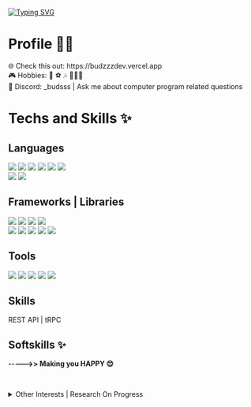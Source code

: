 [![Typing SVG](https://readme-typing-svg.demolab.com/?lines=👋+Hi+There,+I'm+Aldi!;✨A+❤️+Software+Dev+❤️+from+🇮🇩)](https://git.io/typing-svg)
# Profile  👦🏻

 <p>🌐 Check this out: https://budzzzdev.vercel.app<br/>
 🎮 Hobbies: 🎤 ⚽️ 🎶 🧑🏻‍💻<br/>
 💬 Discord: _budsss | Ask me about computer program related questions
 <br/>
 </p>


# Techs and Skills ✨ 

## Languages

<p>
 <img src="https://img.shields.io/badge/HTML-E34F26?style=for-the-badge&logo=html5&logoColor=white" />
 <img src="https://img.shields.io/badge/CSS-1572B6?style=for-the-badge&logo=css3&logoColor=white" />
 <img src="https://shields.io/badge/Typescript-3178C6?logo=Typescript&logoColor=FFF&style=for-the-badge" />
 <img src="https://shields.io/badge/JavaScript-F7DF1E?logo=JavaScript&logoColor=000&style=for-the-badge" />
 <img src="https://img.shields.io/badge/GOLANG-00ADD8?style=for-the-badge&logo=go&logoColor=white" />  
 <img src="https://img.shields.io/badge/Python-3776AB?style=for-the-badge&logo=python&logoColor=white" />
<br/>
 <img src="https://img.shields.io/badge/SQL-4169E1?style=for-the-badge&logo=postgresql&logoColor=white" />
 <img src="https://img.shields.io/badge/NOSQL-47A248?style=for-the-badge&logo=mongodb&logoColor=white" />
</p>

## Frameworks | Libraries

<p> 
 <img src="https://img.shields.io/badge/NODE_JS-339933?style=for-the-badge&logo=nodedotjs&logoColor=white" />
 <img src="https://img.shields.io/badge/DENO-70FFAF?style=for-the-badge&logo=deno&logoColor=black" /> 
 <img src="https://img.shields.io/badge/GO_GIN_|_FIBER-000000?style=for-the-badge&logo=gin&logoColor=008ECF" />
 <img src="https://img.shields.io/badge/EXPRESS_JS-000000?style=for-the-badge&logo=express&logoColor=white" />
<br/>
 <img src="https://img.shields.io/badge/next.js-000000?style=for-the-badge&logo=nextdotjs&logoColor=white" />
 <img src="https://img.shields.io/badge/React-20232A?style=for-the-badge&logo=react&logoColor=61DAFB" />
  <img src="https://img.shields.io/badge/React_Native-20232A?style=for-the-badge&logo=react&logoColor=61DAFB" />
  <img src="https://img.shields.io/badge/Tailwind_CSS-38B2AC?style=for-the-badge&logo=tailwind-css&logoColor=white" />
  <img src="https://img.shields.io/badge/Shadcn-000000?style=for-the-badge&logo=shadcnui&logoColor=white" />
</p>

## Tools
<p>
 <img src="https://img.shields.io/badge/Git-F05032?style=for-the-badge&logo=git&logoColor=white" />
 <img src="https://img.shields.io/badge/Docker-2496ED?style=for-the-badge&logo=docker&logoColor=white" />
 <img src="https://img.shields.io/badge/Vercel-000000?style=for-the-badge&logo=vercel&logoColor=white" /> 
 <img src="https://img.shields.io/badge/Google_cloud-4285F4?style=flat-square&logo=googlecloud&logoColor=white" />
 <img src="https://img.shields.io/badge/AWS-00C7B7?style=for-the-badge&logo=amazonwebservices&logoColor=white" />
</p>

## Skills
<p>REST API | tRPC</p>
<p></p>

## Softskills ✨ 
<p><b>----->> Making you HAPPY 😊</b><p>
<br/>

<details>
<summary>Other Interests | Research On Progress</summary>
 <br/>
<p>
 <img src="https://img.shields.io/badge/solidity-363636?style=for-the-badge&logo=solidity&logoColor=white" /> 
 <img src="https://img.shields.io/badge/Rust-FFFFFF?style=for-the-badge&logo=rust&logoColor=black" />
 <img src="https://img.shields.io/badge/LYNX-000000?style=for-the-badge" />
</p>
</details>

<br/>

<!--
 <img hidden="true" src="https://img.shields.io/badge/Flutter-02569B?style=flat-square&logo=flutter&logoColor=white" />
 <img hidden="true" src="https://img.shields.io/badge/Supabase-3FCF8E?style=flat-square&logo=supabase&logoColor=white" />
  <img hidden="true" src="https://img.shields.io/badge/Prisma-2D3748?style=flat-square&logo=prisma&logoColor=white" />
   <img hidden="true" src="https://img.shields.io/badge/Dart-0175C2?style=flat-square&logo=dart&logoColor=white" />
   
 <img src="https://img.shields.io/badge/clerk-6C47FF?style=for-the-badge&logo=clerk&logoColor=white" />
 <img src="https://img.shields.io/badge/Netlify-FFFFFF?style=flat-square&logo=netlify&logoColor=black" />
  <img src="https://img.shields.io/badge/webpack-8DD6F9?style=flat-square&logo=webpack&logoColor=black" />
   <img src="https://img.shields.io/badge/vite-646CFF?style=flat-square&logo=vite&logoColor=white" />

<br/>
 <img src="https://img.shields.io/badge/drizzle-C5F74F?style=for-the-badge&logo=drizzle&logoColor=black" />
 <img src="https://img.shields.io/badge/Sequelize-52B0E7?style=flat-square&logo=sequelize&logoColor=white" /> 







